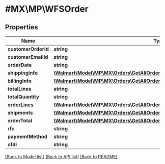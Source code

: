 # #MX\MP\WFSOrder

## Properties

Name | Type | Description | Notes
------------ | ------------- | ------------- | -------------
**customerOrderId** | **string** |  | [optional]
**customerEmailId** | **string** |  | [optional]
**orderDate** | **string** |  | [optional]
**shippingInfo** | [**\Walmart\Model\MP\MX\Orders\GetAllOrders200ResponseOrderInnerShippingInfo**](GetAllOrders200ResponseOrderInnerShippingInfo.md) |  | [optional]
**billingInfo** | [**\Walmart\Model\MP\MX\Orders\GetAllOrders200ResponseOrderInnerBillingInfo**](GetAllOrders200ResponseOrderInnerBillingInfo.md) |  | [optional]
**totalLines** | **string** |  | [optional]
**totalQuantity** | **string** |  | [optional]
**orderLines** | [**\Walmart\Model\MP\MX\Orders\GetAllOrders200ResponseOrderInnerOrderLinesInner[]**](GetAllOrders200ResponseOrderInnerOrderLinesInner.md) |  | [optional]
**shipments** | [**\Walmart\Model\MP\MX\Orders\GetAllOrders200ResponseOrderInnerShipmentsInner[]**](GetAllOrders200ResponseOrderInnerShipmentsInner.md) |  | [optional]
**orderTotal** | [**\Walmart\Model\MP\MX\Orders\GetAllOrders200ResponseOrderInnerOrderTotal**](GetAllOrders200ResponseOrderInnerOrderTotal.md) |  | [optional]
**rfc** | **string** |  | [optional]
**paymentMethod** | **string** |  | [optional]
**cfdi** | **string** |  | [optional]


[[Back to Model list]](../) [[Back to API list]](../../Api/MX/MP) [[Back to README]](../../README.md)
